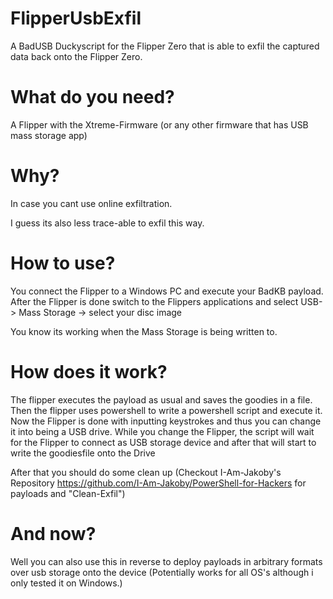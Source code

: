 # FlipperUsbExfil
A BadUSB Duckyscript for the Flipper Zero that is able to exfil the captured data back onto the Flipper Zero.

# What do you need?
A Flipper with the Xtreme-Firmware (or any other firmware that has USB mass storage app)


# Why? 
In case you cant use online exfiltration.

I guess its also less trace-able to exfil this way.

# How to use?
You connect the Flipper to a Windows PC and execute your BadKB payload. After the Flipper is done switch to the Flippers applications and select USB-> Mass Storage -> select your disc image

You know its working when the Mass Storage is being written to.

# How does it work?

The flipper executes the payload as usual and saves the goodies in a file.
Then the flipper uses powershell to write a powershell script and execute it.
Now the Flipper is done with inputting keystrokes and thus you can change it into being a USB drive.
While you change the Flipper, the script will wait for the Flipper to connect as USB storage device and after that will start to write the goodiesfile onto the Drive

After that you should do some clean up (Checkout I-Am-Jakoby's Repository https://github.com/I-Am-Jakoby/PowerShell-for-Hackers for payloads and "Clean-Exfil")

# And now?

Well you can also use this in reverse to deploy payloads in arbitrary formats over usb storage onto the device (Potentially works for all OS's although i only tested it on Windows.)
